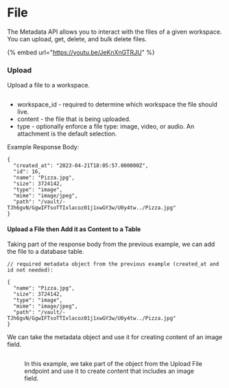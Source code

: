 # File

The Metadata API allows you to interact with the files of a given workspace. You can upload, get, delete, and bulk delete files.

{% embed url="https://youtu.be/JeKnXnGTRJU" %}

### Upload

Upload a file to a workspace.

<figure><img src="../../.gitbook/assets/CleanShot 2023-04-21 at 11.04.25.png" alt=""><figcaption></figcaption></figure>

* workspace\_id - required to determine which workspace the file should live.
* content - the file that is being uploaded.
* type - optionally enforce a file type: image, video, or audio. An attachment is the default selection.

Example Response Body:

```
{
  "created_at": "2023-04-21T18:05:57.000000Z",
  "id": 16,
  "name": "Pizza.jpg",
  "size": 3724142,
  "type": "image",
  "mime": "image/jpeg",
  "path": "/vault/-TJh6gvN/GgwIFTsoTTIxlacoz01j1xwGY3w/U0y4tw../Pizza.jpg"
}
```

#### Upload a File then Add it as Content to a Table

Taking part of the response body from the previous example, we can add the file to a database table.

```
// required metadata object from the previous example (created_at and id not needed):

{
  "name": "Pizza.jpg",
  "size": 3724142,
  "type": "image",
  "mime": "image/jpeg",
  "path": "/vault/-TJh6gvN/GgwIFTsoTTIxlacoz01j1xwGY3w/U0y4tw../Pizza.jpg"
}
```

We can take the metadata object and use it for creating content of an image field.

<figure><img src="../../.gitbook/assets/CleanShot 2023-04-21 at 11.12.59.png" alt=""><figcaption><p>In this example, we take part of the object from the Upload File endpoint and use it to create content that includes an image field.</p></figcaption></figure>
